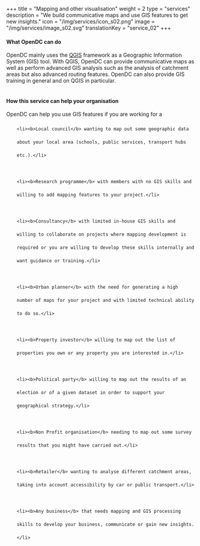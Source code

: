 +++
title = "Mapping and other visualisation"
weight = 2
type = "services"
description = "We build communicative maps and use GIS features to get new insights."
icon = "/img/services/icon_s02.png"
image = "/img/services/image_s02.svg"
translationKey = "service_02"
+++

#### What OpenDC can do
OpenDC mainly uses the <a href="https://qgis.org/en/site/" target="_blank"/>QGIS</a> framework as a Geographic Information System (GIS) tool. With QGIS, OpenDC can provide communicative maps as well as perform advanced GIS analysis such as the analysis of catchment areas but also advanced routing features. OpenDC can also provide GIS training in general and on QGIS in particular.
<br></br>


#### How this service can help your organisation
OpenDC can help you use GIS features if you are working for a
	
<ul style="list-style-type:disc; padding-left:2em; line-height:250%;">
	
	<li><b>Local council</b> wanting to map out some geographic data about your local area (schools, public services, transport hubs etc.).</li>
	
	<li><b>Research programme</b> with members with no GIS skills and willing to add mapping features to your project.</li>
	
	<li><b>Consultancy</b> with limited in-house GIS skills and willing to collaborate on projects where mapping development is required or you are willing to develop these skills internally and want guidance or training.</li>
	
	<li><b>Urban planner</b> with the need for generating a high number of maps for your project and with limited technical ability to do so.</li>
	
	<li><b>Property investor</b> willing to map out the list of properties you own or any property you are interested in.</li>
	
	<li><b>Political party</b> willing to map out the results of an election or of a given dataset in order to support your geographical strategy.</li>
	
	<li><b>Non Profit organisation</b> needing to map out some survey results that you might have carried out.</li>
	
	<li><b>Retailer</b> wanting to analyse different catchment areas, taking into account accessibility by car or public transport.</li>
	
	<li><b>Any business</b> that needs mapping and GIS processing skills to develop your business, communicate or gain new insights.</li>
</ul>	

